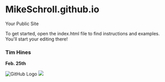 MikeSchroll.github.io
=====================

Your Public Site

To get started, open the index.html file to find instructions and examples. You'll start your editing there!

### Tim Hines

**Feb. 25th**

![GitHub Logo](/images/logo.png)
![](https://encrypted-tbn1.gstatic.com/images?q=tbn:ANd9GcT9_bZ1NuwIUQ7XW9AiXhjDnAFByT0BDO3MEtUj5o2aYUmCad-T)
